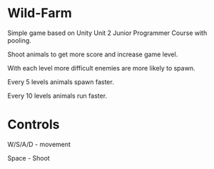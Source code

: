 # Wild-Farm
Simple game based on Unity Unit 2 Junior Programmer Course with pooling.

Shoot animals to get more score and increase game level.

With each level more difficult enemies are more likely to spawn.

Every 5 levels animals spawn faster.

Every 10 levels animals run faster.
# Controls
W/S/A/D - movement

Space - Shoot
